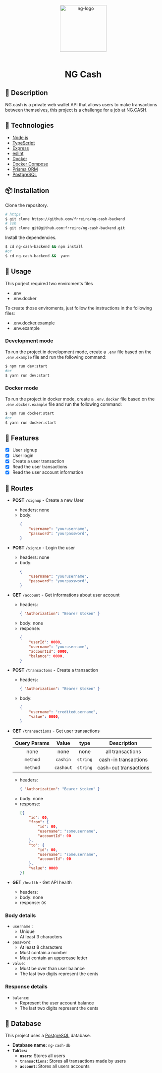 <div align="center" >
  <img width="150px" src="https://notion-emojis.s3-us-west-2.amazonaws.com/prod/svg-twitter/1f4b0.svg" alt="ng-logo" width="400">
  <br>
  <br>
  <h1>NG Cash</h1>
</div>

## 📝 Description


NG.cash is a private web wallet API that allows users to make transactions between themselves, this project is a challenge for a job at NG.CASH.

## 🚀 Technologies

- [Node.js](https://nodejs.org/en/)
- [TypeScript](https://www.typescriptlang.org/)
- [Express](https://expressjs.com/)
- [eslint](https://eslint.org/)
- [Docker](https://www.docker.com/)
- [Docker Compose](https://docs.docker.com/compose/)
- [Prisma ORM](https://www.prisma.io/)
- [PostgreSQL](https://www.postgresql.org/)

## 📦 Installation

Clone the repository.

```bash
# https
$ git clone https://github.com/frreiro/ng-cash-backend
# ssh
$ git clone git@github.com:frreiro/ng-cash-backend.git
```

Install the dependencies.

```bash
$ cd ng-cash-backend && npm install
#or
$ cd ng-cash-backend &&  yarn
```

## 🚀 Usage

This porject required two enviroments files
 - .env
 - .env.docker

To create those enviroments, just follow the instructions in the following files:

- .env.docker.example
- .env.example


### Development mode

To run the project in development mode, create a `.env` file based on the `.env.example` file and run the following command:

```bash
$ npm run dev:start
#or
$ yarn run dev:start
```

### Docker mode

To run the project in docker mode, create a `.env.docker` file based on the `.env.docker.example` file and run the following command:

```bash
$ npm run docker:start
#or
$ yarn run docker:start
```


## 📌 Features

- [x] User signup
- [x] User login
- [x] Create a user transaction
- [x] Read the user transactions
- [x] Read the user account information

## 🔀 Routes

- **POST** `/signup` - Create a new User
  - headers: none
  - body:
	```json
	{
		"username": "yourusername",
		"password": "yourpassword",
	}
	```
- **POST** `/signin` - Login the user
  - headers: none
  - body:
	```json
	{
		"username": "yourusername",
		"password": "yourpassword",
	}
	```
- **GET** `/account` - Get informations about user account 
  - headers: 
	```json
	{ "Authorization": "Bearer $token" }
	```
  - body: none
  - response: 
	```json
	{
		"userId": 0000,
		"username": "yourusername",
		"accountId": 0000,
		"balance": 0000,
	}
	```
- **POST** `/transactons` - Create a transaction 
    - headers: 
		```json
		{ "Authorization": "Bearer $token" }
		```
  - body:
	```json
	{
		"username": "creditedusername",
		"value": 0000,
	}
	```
- **GET** `/transactions` - Get user transactions
  
    | Query Params | Value | type | Description | 
  	| :---: | :---: | :---: | :---: |
	| none | none | none | all transactions | 
 	| `method` | `cashin` | `string` | cash-in transactions | 
 	| `method` | `cashout` | `string` | cash-out transactions | 
	
    - headers: 
		```json
		{ "Authorization": "Bearer $token" }
		```
  - body: none
  - response:
	```json
	[{
		"id": 00,
		"from": {
			"id": 00,
			"username": "someusername",
			"accountId": 00
		},
		"to": {
			"id": 00,
			"username": "someusername",
			"accountId": 00
		},
		"value": 0000
	}]	
	```
- **GET** `/health` - Get API health
    - headers: 
    - body: none
    - response: `OK`


### Body details
  - `username` : 
    - Unique
    - At least 3 characters
  - `password`: 
    - At least 8 characters
    - Must contain a number
    - Must contain an uppercase letter
  - `value`: 
    - Must be over than user balance
    - The last two digits represent the cents
  
### Response details
  - `balance`: 
    - Represent the user account balance
    - The last two digits represent the cents


## 💽 Database

This project uses a [PostgreSQL](https://www.postgresql.org/) database.
- **Database name:** `ng-cash-db`
- **`Tables`:**
  - **`users`:** Stores all users
  - **`transactions`:** Stores all transactions made by users
  - **`account`:** Stores all users accounts 


